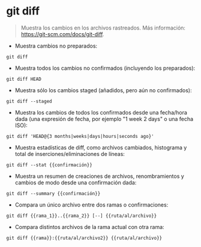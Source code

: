 # git diff

> Muestra los cambios en los archivos rastreados.
> Más información: <https://git-scm.com/docs/git-diff>.

- Muestra cambios no preparados:

`git diff`

- Muestra todos los cambios no confirmados (incluyendo los preparados):

`git diff HEAD`

- Muestra sólo los cambios staged (añadidos, pero aún no confirmados):

`git diff --staged`

- Muestra los cambios de todos los confirmados desde una fecha/hora dada (una expresión de fecha, por ejemplo "1 week 2 days" o una fecha ISO):

`git diff 'HEAD@{3 months|weeks|days|hours|seconds ago}'`

- Muestra estadísticas de diff, como archivos cambiados, histograma y total de inserciones/eliminaciones de líneas:

`git diff --stat {{confirmación}}`

- Muestra un resumen de creaciones de archivos, renombramientos y cambios de modo desde una confirmación dada:

`git diff --summary {{confirmación}}`

- Compara un único archivo entre dos ramas o confirmaciones:

`git diff {{rama_1}}..{{rama_2}} [--] {{ruta/al/archivo}}`

- Compara distintos archivos de la rama actual con otra rama:

`git diff {{rama}}:{{ruta/al/archivo2}} {{ruta/al/archivo}}`
